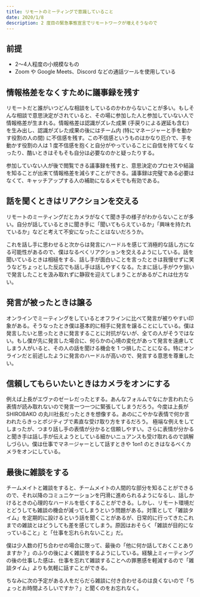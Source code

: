 ```yaml
---
title: リモートのミーティングで意識していること
date: 2020/1/8
description: 2 度目の緊急事態宣言でリモートワークが増えそうなので
---
```


## 前提

- 2〜4人程度の小規模なもの
- Zoom や Google Meets、Discord などの通話ツールを使用している

## 情報格差をなくすために議事録を残す

リモートだと誰がいつどんな相談をしているのかわからないことが多い。もしそんな相談で意思決定がされていると、その場に参加した人と参加していない人で情報格差が生まれる。情報格差は認識がズレた成果 (手戻りによる遅延も含む) を生み出し、認識がズレた成果の後にはチーム内 (特にマネージャーと手を動かす役割の人の間) に不信感を残す。この不信感というものはかなり厄介で、手を動かす役割の人は 1 度不信感を抱くと自分がやっていることに自信を持てなくなったり、酷いときはそもそも自分は必要なのかと疑ったりする。

参加していない人が後で閲覧できる議事録を残すと、意思決定のプロセスや結論を知ることが出来て情報格差を減らすことができる。議事録は完璧である必要はなくて、キャッチアップする人の補助になるメモでも有効である。

## 話を聞くときはリアクションを交える

リモートのミーティングだとカメラがなくて聞き手の様子がわからないことが多い。自分が話しているときに聞き手に「聞いてもらえているか」「興味を持たれているか」などと考えて不安になったことはないだろうか。

これを話し手に思わせると次からは発言にハードルを感じて消極的な話し方になる可能性があるので、僕はなるべくリアクションを交えるようにしている。話を聞いているときは相槌をする、話し手が面白いことを言ったときは我慢せずに笑うなどちょっとした反応でも話し手は話しやすくなる。たまに話し手がウケ狙いで発言したことを汲み取れずに静寂を迎えてしまうことがあるがこれは仕方ない。

## 発言が被ったときは譲る

オンラインでミーティングをしているとオフラインに比べて発言が被りやすい印象がある。そうなったとき僕は基本的に相手に発言を譲ることにしている。僕は発言したいと思ったときに発言することに対抗がないが、全ての人がそうではない。もし僕が先に発言した場合に、何らかの心境の変化があって発言を遠慮してしまう人がいると、その人の話を聞ける機会を 1 つ損したことになる。特にオンラインだと前述したように発言のハードルが高いので、発言する意思を尊重したい。

## 信頼してもらいたいときはカメラをオンにする

例えば上長がエヴァのゼーレだったとする。あんなフォルムでなにか言われたら表情が読み取れないので発言一つ一つに緊張してしまうだろう。今度は上長が SHIROBAKO の丸川社長だったときを想像する。あのにこやかな表情で何か言われたらきっとポジティブで素直な受け取り方をするだろう。
極端な例えをしてしまったが、つまり話し手の表情が分かると信頼しやすい。さらに表情が分かると聞き手は話し手が伝えようとしている細かいニュアンスも受け取れるので誤解しづらい。僕は仕事でマネージャーとして話すときや 1on1 のときはなるべくカメラをオンにしている。

## 最後に雑談をする

チームメイトと雑談をすると、チームメイトの人間的な部分を知ることができるので、それ以降のコミュニケーションを円滑に進められるようになるし、話しかけるときの心理的なハードルを低くすることができる。しかし、リモート環境だとどうしても雑談の機会が減ってしまうという問題がある。対策として「雑談タイム」を定期的に設けるという話を聞くことがあるが、日常的に行ってきたこれまでの雑談とはどうしても差を感じてしまう。原因はおそらく「雑談が目的になっていること」と「仕事を忘れられないこと」だ。

僕は少人数の打ち合わせの場合に限って、最後の「他に何か話しておくことありますか？」のふりの後によく雑談をするようにしている。経験上ミィーティングの後の仕事した感は、仕事を忘れて雑談することへの罪悪感を軽減するので「雑談タイム」よりも気軽に話すことができる。

ちなみに次の予定がある人をだらだら雑談に付き合わせるのは良くないので「ちょっとお時間よろしいですか？」と聞くのをお忘れなく。
